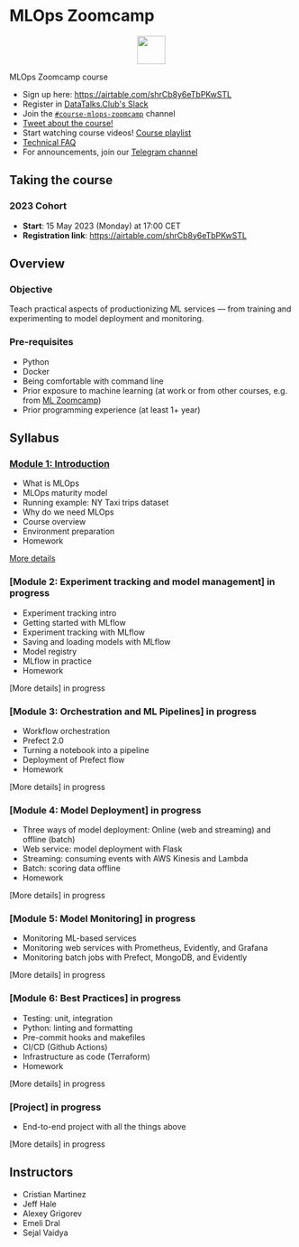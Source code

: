 # MLOps Zoomcamp


<p align="center">
  <a href="https://airtable.com/shrCb8y6eTbPKwSTL"><img src="https://user-images.githubusercontent.com/875246/185755203-17945fd1-6b64-46f2-8377-1011dcb1a444.png" height="50" /></a>
</p>

MLOps Zoomcamp course

- Sign up here: https://airtable.com/shrCb8y6eTbPKwSTL
- Register in [DataTalks.Club's Slack](https://datatalks.club/slack.html)
- Join the [`#course-mlops-zoomcamp`](https://app.slack.com/client/T01ATQK62F8/C02R98X7DS9) channel
- [Tweet about the course!](https://ctt.ac/fH67W)
- Start watching course videos! [Course playlist](https://www.youtube.com/playlist?list=PL3MmuxUbc_hIUISrluw_A7wDSmfOhErJK)
- [Technical FAQ](https://docs.google.com/document/d/12TlBfhIiKtyBv8RnsoJR6F72bkPDGEvPOItJIxaEzE0/edit) 
- For announcements, join our [Telegram channel](https://t.me/dtc_courses)


## Taking the course

### 2023 Cohort

* **Start**: 15 May 2023 (Monday) at 17:00 CET
* **Registration link**: https://airtable.com/shrCb8y6eTbPKwSTL


## Overview

### Objective

Teach practical aspects of productionizing ML services — from training and experimenting to model deployment and monitoring.

### Pre-requisites

* Python
* Docker
* Being comfortable with command line 
* Prior exposure to machine learning (at work or from other courses, e.g. from [ML Zoomcamp](https://github.com/alexeygrigorev/mlbookcamp-code/tree/master/course-zoomcamp))
* Prior programming experience (at least 1+ year)

## Syllabus

### [Module 1: Introduction](01-intro)

* What is MLOps
* MLOps maturity model
* Running example: NY Taxi trips dataset
* Why do we need MLOps
* Course overview
* Environment preparation
* Homework

[More details](01-intro)

### [Module 2: Experiment tracking and model management] in progress

* Experiment tracking intro
* Getting started with MLflow
* Experiment tracking with MLflow
* Saving and loading models with MLflow
* Model registry
* MLflow in practice
* Homework

[More details] in progress


### [Module 3: Orchestration and ML Pipelines] in progress

* Workflow orchestration
* Prefect 2.0
* Turning a notebook into a pipeline
* Deployment of Prefect flow
* Homework

[More details] in progress


### [Module 4: Model Deployment] in progress

* Three ways of model deployment: Online (web and streaming) and offline (batch)
* Web service: model deployment with Flask
* Streaming: consuming events with AWS Kinesis and Lambda
* Batch: scoring data offline
* Homework

[More details] in progress


### [Module 5: Model Monitoring] in progress

* Monitoring ML-based services
* Monitoring web services with Prometheus, Evidently, and Grafana
* Monitoring batch jobs with Prefect, MongoDB, and Evidently

[More details] in progress


### [Module 6: Best Practices] in progress

* Testing: unit, integration
* Python: linting and formatting
* Pre-commit hooks and makefiles
* CI/CD (Github Actions)
* Infrastructure as code (Terraform)
* Homework

[More details] in progress


### [Project] in progress

* End-to-end project with all the things above

[More details] in progress



## Instructors

- Cristian Martinez
- Jeff Hale 
- Alexey Grigorev
- Emeli Dral
- Sejal Vaidya
